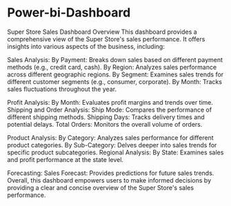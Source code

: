 # Power-bi-Dashboard
Super Store Sales Dashboard Overview
This dashboard provides a comprehensive view of the Super Store's sales performance. It offers insights into various aspects of the business, including:

Sales Analysis:
By Payment: Breaks down sales based on different payment methods (e.g., credit card, cash).
By Region: Analyzes sales performance across different geographic regions.
By Segment: Examines sales trends for different customer segments (e.g., consumer, corporate).
By Month: Tracks sales fluctuations throughout the year.

Profit Analysis:
By Month: Evaluates profit margins and trends over time.
Shipping and Order Analysis:
Ship Mode: Compares the performance of different shipping methods.
Shipping Days: Tracks delivery times and potential delays.
Total Orders: Monitors the overall volume of orders.

Product Analysis:
By Category: Analyzes sales performance for different product categories.
By Sub-Category: Delves deeper into sales trends for specific product subcategories.
Regional Analysis:
By State: Examines sales and profit performance at the state level.

Forecasting:
Sales Forecast: Provides predictions for future sales trends.
Overall, this dashboard empowers users to make informed decisions by providing a clear and concise overview of the Super Store's sales performance.
